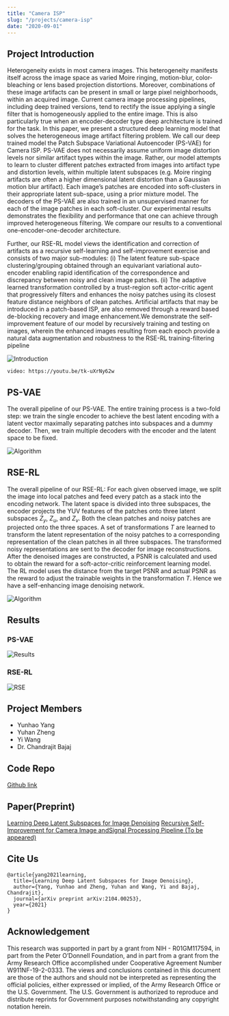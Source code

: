 ```yaml
---
title: "Camera ISP"
slug: "/projects/camera-isp"
date: "2020-09-01"
---
```


## Project Introduction

Heterogeneity exists in most camera images. This heterogeneity manifests itself across the image space as varied Moire ringing, motion-blur, color-bleaching or lens based projection distortions. Moreover, combinations of these image artifacts can be present in small or large pixel neighborhoods, within an acquired image. Current camera image processing pipelines, including deep trained versions, tend to rectify the issue applying a single filter that is homogeneously applied to the entire image. This is also particularly true when an encoder-decoder type deep architecture is trained for the task. In this paper, we present a structured deep learning model that solves the heterogeneous image artifact filtering problem. We call our deep trained model the Patch Subspace Variational Autoencoder (PS-VAE) for Camera ISP. PS-VAE does not necessarily assume uniform image distortion levels nor similar artifact types within the image. Rather, our model attempts to learn to cluster different patches extracted from images into artifact type and distortion levels, within multiple latent subspaces (e.g. Moire ringing artifacts are often a higher dimensional latent distortion than a Gaussian motion blur artifact). Each image’s patches are encoded into soft-clusters in their appropriate latent sub-space, using a prior mixture model. The decoders of the PS-VAE are also trained in an unsupervised manner for each of the image patches in each soft-cluster. Our experimental results demonstrates the flexibility and performance that one can achieve through improved heterogeneous filtering. We compare our results to a conventional one-encoder-one-decoder architecture.

Further, our RSE-RL model views the identification and correction of artifacts as a recursive self-learning and self-improvement exercise and consists of two major sub-modules: (i) The latent feature sub-space clustering/grouping obtained through an equivariant variational auto-encoder enabling rapid identification of the correspondence and discrepancy between noisy and clean image patches. (ii) The adaptive learned transformation controlled by a trust-region soft actor-critic agent that progressively filters and enhances the noisy patches using its closest feature distance neighbors of clean patches. Artificial artifacts that may be introduced in a patch-based ISP, are also removed through a reward based de-blocking recovery and image enhancement.We demonstrate the self-improvement feature of our model by recursively training and testing on images, wherein the enhanced images resulting from each epoch provide a natural data augmentation and robustness to the RSE-RL training-filtering pipeline

![Introduction](../../../images/projects/camera_isp/image0.png)

`video: https://youtu.be/tk-uXrNy62w`

## PS-VAE

The overall pipeline of our PS-VAE. The entire training process is a two-fold step: we train the single encoder to achieve the best latent encoding with a latent vector maximally separating patches into subspaces and a dummy decoder. Then, we train multiple decoders with the encoder and the latent space to be fixed.

![Algorithm](../../../images/projects/camera_isp/image1.png)

## RSE-RL

The overall pipeline of our RSE-RL: For each given observed image, we split the image into local patches and feed every patch as a stack into the encoding network. The latent space is divided into three subspaces, the encoder projects the YUV features of the patches onto three latent subspaces $Z_y$, $Z_u$, and $Z_v$. Both the clean patches and noisy patches are projected onto the three spaces. A set of transformations $T$ are learned to transform the latent representation of the noisy patches to a corresponding representation of the clean patches in all three subspaces. The transformed noisy representations are sent to the decoder for image reconstructions. After the denoised images are constructed, a PSNR is calculated and used to obtain the reward for a soft-actor-critic reinforcement learning model. The RL model uses the distance from the target PSNR and actual PSNR as the reward to adjust the trainable weights in the transformation $T$. Hence we have a self-enhancing image denoising network.

![Algorithm](../../../images/projects/camera_isp/image_rse_rl.png)

## Results

### PS-VAE

![Results](../../../images/projects/camera_isp/image2.png)

### RSE-RL

![RSE](../../../images/projects/camera_isp/image_result_rse_rl.png)



## Project Members
* Yunhao Yang
* Yuhan Zheng
* Yi Wang
* Dr. Chandrajit Bajaj

## Code Repo

[Github link](https://github.com/CVC-Lab/RSE-RL)

## Paper(Preprint)

[Learning Deep Latent Subspaces for Image Denoising](https://arxiv.org/abs/2104.00253)
[Recursive Self-Improvement for Camera Image andSignal Processing Pipeline (To be appeared)](../../../images/RSE_RL.pdf)

## Cite Us

```
@article{yang2021learning,
  title={Learning Deep Latent Subspaces for Image Denoising},
  author={Yang, Yunhao and Zheng, Yuhan and Wang, Yi and Bajaj, Chandrajit},
  journal={arXiv preprint arXiv:2104.00253},
  year={2021}
}
```

## Acknowledgement

This research was supported in part by a grant from NIH - R01GM117594, in part from the Peter O’Donnell Foundation, and in part from a grant from the Army Research Office accomplished under Cooperative Agreement Number W911NF-19-2-0333. The views and conclusions contained in this document are those of the authors and should not be interpreted as representing the official policies, either expressed or implied, of the Army Research Office or the U.S. Government. The U.S. Government is authorized to reproduce and distribute reprints for Government purposes notwithstanding any copyright notation herein.